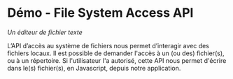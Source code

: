 # Démo - File System Access API

*Un éditeur de fichier texte*

L’API d’accès au système de fichiers nous permet d’interagir avec des fichiers locaux. Il est possible de demander l'accès à un (ou des) fichier(s), ou à un répertoire. Si l'utilisateur l'a autorisé, cette API nous permet d'écrire dans le(s) fichier(s), en Javascript, depuis notre application.